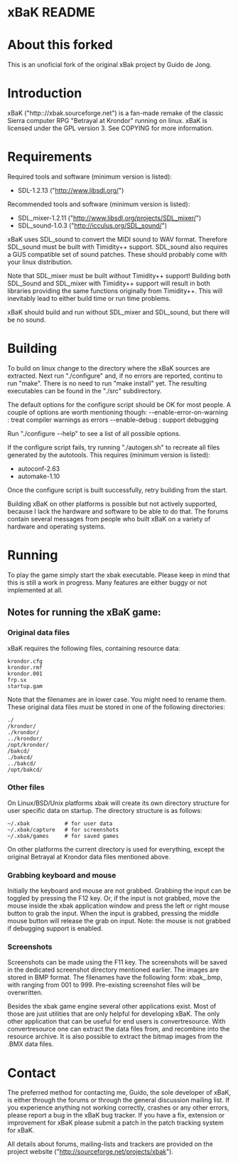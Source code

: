 xBaK README
===========

# About this forked
This is an unoficial fork of the original xBak project by Guido de Jong.

# Introduction

xBaK ("http:://xbak.sourceforge.net") is a fan-made remake of the classic
Sierra computer RPG "Betrayal at Krondor" running on linux. xBaK is licensed
under the GPL version 3. See COPYING for more information.

# Requirements

Required tools and software (minimum version is listed):
* SDL-1.2.13      ("http://www.libsdl.org/")

Recommended tools and software (minimum version is listed):
 * SDL_mixer-1.2.11 ("http://www.libsdl.org/projects/SDL_mixer/")
 * SDL_sound-1.0.3 ("http://icculus.org/SDL_sound/")

xBaK uses SDL_sound to convert the MIDI sound to WAV format. Therefore
SDL_sound must be built with Timidity++ support. SDL_sound also requires a GUS
compatible set of sound patches. These should probably come with your linux
distribution.

Note that SDL_mixer must be built _without_ Timidity++ support! Building both
SDL_Sound and SDL_mixer with Timidity++ support will result in both libraries
providing the same functions originally from Timidity++. This will inevitably
lead to either build time or run time problems.

xBaK should build and run without SDL_mixer and SDL_sound, but there will be no
sound.

# Building

To build on linux change to the directory where the xBaK sources are extracted.
Next run "./configure" and, if no errors are reported, continu to run "make".
There is no need to run "make install" yet. The resulting executables can be
found in the "./src" subdirectory.

The default options for the configure script should be OK for most people. A
couple of options are worth mentioning though:
  --enable-error-on-warning  : treat compiler warnings as errors
  --enable-debug             : support debugging

Run "./configure --help" to see a list of all possible options.

If the configure script fails, try running "./autogen.sh" to recreate all
files generated by the autotools. This requires (minimum version is listed):

* autoconf-2.63
* automake-1.10

Once the configure script is built successfully, retry building from the start.

Building xBaK on other platforms is possible but not actively supported,
because I lack the hardware and software to be able to do that. The forums
contain several messages from people who built xBaK on a variety of hardware
and operating systems.

# Running

To play the game simply start the xbak executable. Please keep in mind that
this is still a work in progress. Many features are either buggy or not
implemented at all.

## Notes for running the xBaK game:

### Original data files

xBaK requires the following files, containing resource data:

```
krondor.cfg
krondor.rmf
krondor.001
frp.sx
startup.gam
```

Note that the filenames are in lower case. You might need to rename them.
These original data files must be stored in one of the following
directories:

```
./
/krondor/
./krondor/
../krondor/
/opt/krondor/
/bakcd/
./bakcd/
../bakcd/
/opt/bakcd/
```

### Other files

On Linux/BSD/Unix platforms xbak will create its own directory structure
for user specific data on startup. The directory structure is as follows:

```
~/.xbak           # for user data
~/.xbak/capture   # for screenshots
~/.xbak/games     # for saved games
```

On other platforms the current directory is used for everything, except
the original Betrayal at Krondor data files mentioned above.

### Grabbing keyboard and mouse

  Initially the keyboard and mouse are not grabbed. Grabbing the input
  can be toggled by pressing the F12 key. Or, if the input is not grabbed,
  move the mouse inside the xbak application window and press the left
  or right mouse button to grab the input. When the input is grabbed,
  pressing the middle mouse button will release the grab on input.
  Note: the mouse is not grabbed if debugging support is enabled.

### Screenshots

Screenshots can be made using the F11 key. The screenshots will be saved
in the dedicated screenshot directory mentioned earlier. The images are
stored in BMP format. The filenames have the following form:
xbak_<nnn>.bmp, with <nnn> ranging from 001 to 999. Pre-existing screenshot
files will be overwritten.

Besides the xbak game engine several other applications exist. Most of those
are just utilities that are only helpful for developing xBaK. The only other
application that can be useful for end users is convertresource. With
convertresource one can extract the data files from, and recombine into the
resource archive. It is also possible to extract the bitmap images from the
.BMX data files.

# Contact

The preferred method for contacting me, Guido, the sole developer of xBaK,
is either through the forums or through the general discussion mailing list.
If you experience anything not working correctly, crashes or any other errors,
please report a bug in the xBaK bug tracker. If you have a fix, extension
or improvement for xBaK please submit a patch in the patch tracking system for
xBaK.

All details about forums, mailing-lists and trackers are provided on the
project website ("http://sourceforge.net/projects/xbak").
